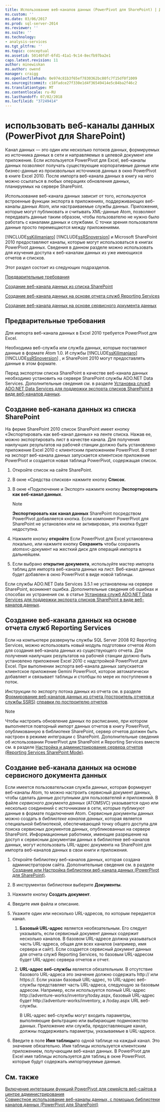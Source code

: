 ```yaml
---
title: Использование веб-каналов данных (PowerPivot для SharePoint) | Документация Майкрософт
ms.custom: ''
ms.date: 03/06/2017
ms.prod: sql-server-2014
ms.reviewer: ''
ms.suite: ''
ms.technology:
- analysis-services
ms.tgt_pltfrm: ''
ms.topic: conceptual
ms.assetid: 50140fdf-6fd1-41a1-9c14-8ecfb97ba2e1
caps.latest.revision: 11
author: minewiskan
ms.author: owend
manager: craigg
ms.openlocfilehash: 0e974c81b3f65ef7830362bc80fc7f15df0f1009
ms.sourcegitcommit: c18fadce27f330e1d4f36549414e5c84ba2f46c2
ms.translationtype: MT
ms.contentlocale: ru-RU
ms.lasthandoff: 07/02/2018
ms.locfileid: "37249414"
---
```

# <a name="use-data-feeds-powerpivot-for-sharepoint"></a>использовать веб-каналы данных (PowerPivot для SharePoint)
  Канал данных — это один или несколько потоков данных, формируемых из источника данных в сети и направляемых в целевой документ или приложение. Если используется PowerPivot для Excel, веб-каналы данных позволяют получать существующие корпоративные данные или бизнес-данные из произвольных источников данных в окно PowerPivot в книге Excel 2010. После импорта веб-канала данных в книгу на него можно ссылаться в любых операциях обновления данных, планируемых на сервере SharePoint.  
  
 Использование веб-канала данных зависит от того, используются встроенные функции экспорта в приложениях, поддерживающих веб-каналы данных Atom, или настраиваемые службы данных. Приложения, которые могут публиковать и считывать XML-данные Atom, позволяют передавать данные таким образом, чтобы пользователю не нужно было работать с каналами данных и службами. С точки зрения пользователя данные просто перемещаются между приложениями.  
  
 [!INCLUDE[ssKilimanjaro](../../includes/sskilimanjaro-md.md)] [!INCLUDE[ssRSnoversion](../../includes/ssrsnoversion-md.md)] и Microsoft SharePoint 2010 предоставляют каналы, которые могут использоваться в книгах PowerPivot данных. Сведения в данном разделе можно использовать для изучения доступа к веб-каналам данных из уже имеющихся отчетов и списков.  
  
 Этот раздел состоит из следующих подразделов.  
  
 [Предварительные требования](#prereq)  
  
 [Создание веб-канала данных из списка SharePoint](#sharepointlist)  
  
 [Создание веб-канала данных на основе отчета служб Reporting Services](#rsreport)  
  
 [Создание веб-канала данных на основе сервисного документа данных](#dsdoc)  
  
##  <a name="prereq"></a> Предварительные требования  
 Для импорта веб-канала данных в Excel 2010 требуется PowerPivot для Excel.  
  
 Необходима веб-служба или служба данных, которые поставляют данные в формате Atom 1.0. И службы [!INCLUDE[ssKilimanjaro](../../includes/sskilimanjaro-md.md)] [!INCLUDE[ssRSnoversion](../../includes/ssrsnoversion-md.md)] , и SharePoint 2010 могут предоставлять данные в этом формате.  
  
 Перед экспортом списка SharePoint в качестве веб-канала данных необходимо установить на сервере SharePoint службы ADO.NET Data Services. Дополнительные сведения см. в разделе [Установка служб ADO.NET Data Services для поддержки экспорта списков SharePoint в виде веб-каналов данных](../../sql-server/install/install-ado-net-data-services-to-support-data-feed-exports-of-sharepoint-lists.md).  
  
##  <a name="sharepointlist"></a> Создание веб-канала данных из списка SharePoint  
 На ферме SharePoint 2010 список SharePoint имеет кнопку «Экспортировать как веб-канал данных» на ленте списка. Нажав ее, можно экспортировать лист в качестве канала. Для получения наилучших результатов на рабочей станции должно быть установлено приложение Excel 2010 с клиентским приложением PowerPivot. В ответ на экспорт веб-канала данных запускается клиентское приложение PowerPivot и создается новая таблица PowerPivot, содержащая список.  
  
1.  Откройте список на сайте SharePoint.  
  
2.  В окне «Средства списков» нажмите кнопку **Список**.  
  
3.  В окне «Подключение и Экспорт» нажмите кнопку **Экспортировать как веб-канал данных**.  
  
    > [!NOTE]  
    >  **Экспортировать как канал данных** SharePoint посредством PowerPivot добавляется кнопка. Если компонент PowerPivot для SharePoint не установлен или не активирован, эта кнопка будет недоступна.  
  
4.  Нажмите кнопку **откройте** Если PowerPivot для Excel установлена локально, или нажмите кнопку **Сохранить** чтобы сохранить atomsvc-документ на жесткий диск для операций импорта в дальнейшем.  
  
5.  Если выбрано **открытие документа**, используйте мастер импорта таблиц для импорта веб-канала данных на лист. Веб-канал данных будет добавлен в окно PowerPivot в виде новой таблицы.  
  
 Если службы ADO.NET Data Services 3.5.1 не установлены на сервере SharePoint, возникнет ошибка. Дополнительные сведения об ошибках и способах их устранения см. в статье [Установка служб ADO.NET Data Services для поддержки экспорта списков SharePoint в виде веб-каналов данных](../../sql-server/install/install-ado-net-data-services-to-support-data-feed-exports-of-sharepoint-lists.md).  
  
##  <a name="rsreport"></a> Создание веб-канала данных на основе отчета служб Reporting Services  
 Если на компьютере развернуты службы SQL Server 2008 R2 Reporting Services, можно использовать новый модуль подготовки отчетов Atom для создания веб-канала данных из существующего отчета. Для получения наилучших результатов на рабочей станции должно быть установлено приложение Excel 2010 с надстройкой PowerPivot для Excel. При выполнении экспорта веб-канала данных запускается клиентское приложение Gemini PowerPivot, которое автоматически добавляет и связывает таблицы и столбцы по мере их поступления в поток.  
  
 Инструкции по экспорту потока данных из отчета см. в разделе [Формирование веб-каналов данных из отчета (построитель отчетов и службы SSRS)](../../reporting-services/report-builder/generate-data-feeds-from-a-report-report-builder-and-ssrs.md) [справки по построителю отчетов](http://go.microsoft.com/fwlink/?LinkId=154494).  
  
> [!NOTE]  
>  Чтобы настроить обновление данных по расписанию, при котором выполняется повторный импорт данных отчетов в книгу PowerPivot, опубликованную в библиотеке SharePoint, сервер отчетов должен быть настроен в режиме интеграции с SharePoint. Дополнительные сведения об использовании PowerPivot для SharePoint и Reporting Services вместе см. в разделе [Настройка и администрирование сервера отчетов &#40;Reporting Services SharePoint Mode&#41;](../../reporting-services/configure-administer-report-server-reporting-services-sharepoint-mode.md).  
  
##  <a name="dsdoc"></a> Создание веб-канала данных на основе сервисного документа данных  
 Если имеется пользовательская служба данных, которая формирует веб-каналы Atom, то можно настроить сервисный документ данных, чтобы сделать данные доступными для пользователей и приложений. В файле *сервисного документа данных* (ATOMSVC) указывается одно или несколько соединений с источниками в сети, которые публикуют данные в формате подключения Atom. Сервисные документы данных можно создать в *библиотеке каналов данных*, которая является специальной библиотекой, обеспечивающей точку общего доступа для поиска сервисных документов данных, опубликованных на сервере SharePoint. Информационные работники, имеющие разрешение на доступ к сервисным документам данных в библиотеке веб-каналов данных, могут использовать URL-адрес документа на SharePoint для импорта веб-каналов данных в свои книги и приложения.  
  
1.  Откройте библиотеку веб-каналов данных, которая создана администратором сайта. Дополнительные сведения см. в разделе [Создание или Настройка библиотеки веб-канала данных &#40;PowerPivot для SharePoint&#41;](create-or-customize-a-data-feed-library-power-pivot-for-sharepoint.md).  
  
2.  В инструментах библиотеки выберите **Документы**.  
  
3.  Нажмите кнопку **Создать документ**.  
  
4.  Введите имя файла и описание.  
  
5.  Укажите один или несколько URL-адресов, по которым передается канал.  
  
    1.  **Базовый URL-адрес** является необязательным. Его следует указывать, если сервисный документ данных содержит несколько каналов. В базовом URL-адресе должна указываться часть URL-адреса, общая для всех каналов (например, имя сервера и сайт). Если создается сервисный документ данных для отчета служб Reporting Services, то базовым URL-адресом будет URL-адрес сервера отчетов и отчет.  
  
    2.  **URL-адрес веб-службы** является обязательным. В отсутствие базового URL-адреса это значение должно содержать http:// или https://. Если указан базовый URL-адрес, то URL-адрес веб-службы представляет часть URL-адреса, следующую за базовым адресом. Например, если используется полный URL-адрес http://adventure-works/inventory/today.aspx, базовый URL-адрес будет http://adventure-works/inventory, а /today.aspx URL веб-службы.  
  
         В URL-адрес веб-службы могут входить параметры, выполняющие фильтрацию или выбирающие подмножество данных. Приложение или служба, предоставляющие канал, должны поддерживать параметры, указываемые в URL-адресе.  
  
6.  Введите в поле **Имя таблицы**по одной таблице на каждый канал. Это значение обязательно. Имя таблицы используется клиентским приложением, получающим веб-канал данных. В PowerPivot для Excel имя таблицы используется для таблиц в окне PowerPivot. которые будут содержать импортируемые данные.  
  
## <a name="see-also"></a>См. также  
 [Включение интеграции функций PowerPivot для семейств веб-сайтов в центре администрирования](activate-power-pivot-integration-for-site-collections-in-ca.md)   
 [Совместное использование веб-каналы данных, с помощью библиотеки каналов данных &#40;PowerPivot для SharePoint&#41;](share-data-feeds-using-a-data-feed-library-power-pivot-for-sharepoint.md)  
  
  
